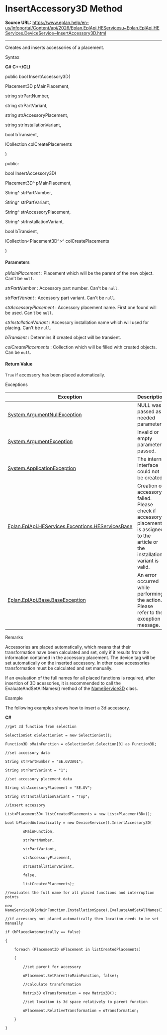 # InsertAccessory3D Method

**Source URL:** https://www.eplan.help/en-us/Infoportal/Content/api/2026/Eplan.EplApi.HEServicesu~Eplan.EplApi.HEServices.DeviceService~InsertAccessory3D.html

---

Creates and inserts accessories of a placement.

Syntax

**C#**
**C++/CLI**


public bool InsertAccessory3D( 

   Placement3D pMainPlacement,

   string strPartNumber,

   string strPartVariant,

   string strAccessoryPlacement,

   string strInstallationVariant,

   bool bTransient,

   ICollection<Placement3D> colCreatePlacements

)

public:

bool InsertAccessory3D( 

   Placement3D^ pMainPlacement,

   String^ strPartNumber,

   String^ strPartVariant,

   String^ strAccessoryPlacement,

   String^ strInstallationVariant,

   bool bTransient,

   ICollection<Placement3D^>^ colCreatePlacements

)


#### Parameters

*pMainPlacement*
:   Placement which will be the parent of the new object. Can't be `null`.

*strPartNumber*
:   Accessory part number. Can't be `null`.

*strPartVariant*
:   Accessory part variant. Can't be `null`.

*strAccessoryPlacement*
:   Accessory placement name. First one found will be used. Can't be `null`.

*strInstallationVariant*
:   Accessory installation name which will used for placing. Can't be `null`.

*bTransient*
:   Determins if created object will be transient.

*colCreatePlacements*
:   Collection which will be filled with created objects. Can be `null`.

#### Return Value

`True` if accessory has been placed automatically.

Exceptions

| Exception | Description |
| --- | --- |
| [System.ArgumentNullException](#) | NULL was passed as a needed parameter. |
| [System.ArgumentException](#) | Invalid or empty parameter passed. |
| [System.ApplicationException](#) | The internal interface could not be created. |
| [Eplan.EplApi.HEServices.Exceptions.HEServicesBase](Eplan.EplApi.HEServicesu~Eplan.EplApi.HEServices.Exceptions.HEServicesBase.html) | Creation of accessory failed. Please check if accessory placement is assigned to the article or the installation variant is valid. |
| [Eplan.EplApi.Base.BaseException](Eplan.EplApi.Baseu~Eplan.EplApi.Base.BaseException.html) | An error occurred while performing the action. Please refer to the exception message. |

Remarks

Accessories are placed automatically, which means that their transformation have been calculated and set, only if it results from the information contained in the accessory placement. The device tag will be set automatically on the inserted accessory. In other case accessories transformation must be calculated and set manually.  
  
If an evaluation of the full names for all placed functions is required, after insertion of 3D acessories, it is recommended to call the EvaluateAndSetAllNames() method of the [NameService3D](Eplan.EplApi.HEServicesu~Eplan.EplApi.HEServices.NameService3D.html) class.

Example

The following examples shows how to insert a 3d accessory.

**C#**

```
//get 3d function from selection

SelectionSet oSelectionSet = new SelectionSet();

Function3D oMainFunction = oSelectionSet.Selection[0] as Function3D;

//set accessory data

String strPartNumber = "SE.GV3A01";

String strPartVariant = "1";

//set accessory placement data

String strAccessoryPlacement = "SE.GV";

String strInstallationVariant = "Top";

//insert accessory

List<Placement3D> listCreatedPlacements = new List<Placement3D>();

bool bPlacedAutomatically = new DeviceService().InsertAccessory3D(

        oMainFunction,

        strPartNumber,

        strPartVariant,

        strAccessoryPlacement,

        strInstallationVariant,

        false,

        listCreatedPlacements);

//evaluates the full name for all placed functions and interruption points

new NameService3D(oMainFunction.InstallationSpace).EvaluateAndSetAllNames();

//if accessory not placed automatically then location needs to be set manually

if (bPlacedAutomatically == false)

{

    foreach (Placement3D oPlacement in listCreatedPlacements)

    {

        //set parent for accessory

        oPlacement.SetParent(oMainFunction, false);

        //calculate transformation

        Matrix3D oTransformation = new Matrix3D();                       

        //set location is 3d space relatively to parent function

        oPlacement.RelativeTransformation = oTransformation;

    }

}

```
